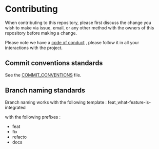 # Contributing

When contributing to this repository, please first discuss the change you wish to make via issue, email, or any other method with the owners of this repository before making a change.

Please note we have a [code of conduct](CODE_OF_CONDUCT.md) , please follow it in all your interactions with the project.

## Commit conventions standards

See the [COMMIT_CONVENTIONS](COMMIT_CONVENTIONS.md) file.

## Branch naming standards

Branch naming works with the following template : 
feat_what-feature-is-integrated

with the following prefixes :

-   feat
-   fix
-   refacto
-   docs
